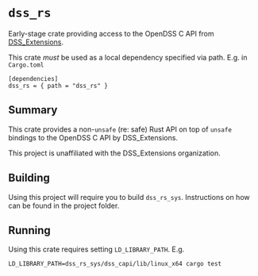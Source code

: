 # `dss_rs`

Early-stage crate providing access to the OpenDSS C API from [DSS_Extensions][DSS_EXTENSIONS].

This crate _must_ be used as a local dependency specified via path. E.g. in `Cargo.toml`

```
[dependencies]
dss_rs = { path = "dss_rs" }
```

## Summary

This crate provides a non-`unsafe` (re: safe) Rust API on top of `unsafe` bindings to the OpenDSS C API by DSS_Extensions.

This project is unaffiliated with the DSS_Extensions organization.


## Building

Using this project will require you to build `dss_rs_sys`. Instructions on how can be found in the project folder.

## Running

Using this crate requires setting `LD_LIBRARY_PATH`. E.g.
```
LD_LIBRARY_PATH=dss_rs_sys/dss_capi/lib/linux_x64 cargo test
```

[DSS_EXTENSIONS]:https://github.com/dss-extensions/dss_capi


